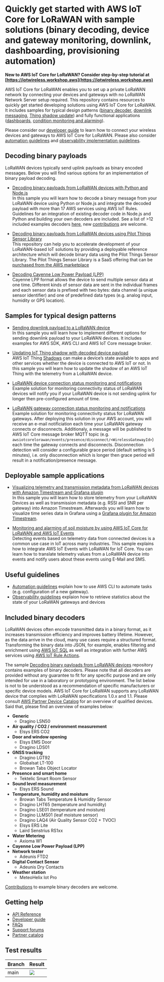 #  Quickly get started with AWS IoT Core for LoRaWAN with sample solutions (binary decoding, device and gateway monitoring, downlink, dashboarding, provisioning automation)

__New to AWS IoT Core for LoRaWAN? Consider step-by-step tutorial at [https://iotwireless.workshop.aws](https://iotwireless.workshop.aws)__

AWS IoT Core for LoRaWAN enables you to set up a private LoRaWAN network by connecting your devices and gateways with no LoRaWAN Network Server setup required. This repository contains resources to quickly get started developing solutions using AWS IoT Core for LoRaWAN. It includes samples for typical design patterns ([binary decoder](transform_binary_payload), [downlink messaging](send_downlink_payload), [Thing shadow update](iotthingshadow)) and fully functional applications ([dashboards](timestream), [condition monitoring and alarming](soilmoisture_alarming)).

Please consider our [developer guide](https://docs.aws.amazon.com/iot/latest/developerguide/connect-iot-lorawan.html) to learn how to connect your wireless devices and gateways to AWS IoT Core for LoRaWAN.  Please also consider [automation guidelines](automation) and [observability implementation guidelines](observability).

## Decoding binary payloads
LoRaWAN devices typically send uplink payloads as binary encoded messages. Below you will find various options for an implementation of binary payload decoding.

- [Decoding binary payloads from LoRaWAN devices with Python and Node.js](transform_binary_payload)  
    In this sample you will learn how to decode a binary message from your LoRaWAN device using Python or Node.js and integrate the decoded payload with more than 17 AWS services using AWS IoT Rules. Guidelines for an integration of existing decoder code in Node.js and Python and building your own decoders are included.  See a list of >12 included examples decoders [here](#included-binary-decoders), new [contributions](CONTRIBUTING.md) are welcome.  

- [Decoding binary payloads from LoRaWAN devices using Pilot Things Sensor Library](transform_binary_payload_pilot_things)  
    This repository can help you to accelerate development of your LoRaWAN-based IoT solutions by providing a deployable reference architecture which will decode binary data using the Pilot Things Sensor Library. The Pilot Things Sensor Library is a SaaS offering that can be [purchased from the AWS marketplace](https://aws.amazon.com/marketplace/pp/B08W5BCWT5)


- [Decoding Cayenne Low Power Payload (LPP)](cayenneLPPDecoder)  
    Cayenne LPP format allows the device to send multiple sensor data at one time. Different kinds of sensor data are sent in the individual frames and each sensor data is prefixed with two bytes: data channel (a unique sensor identifier) and one of predefined data types (e.g. analog input, humidity or GPS location).

## Samples for typical design patterns

- [Sending downlink payload to a LoRaWAN device](send_downlink_payload)  
    In this sample you will learn how to implement different options for sending downlink payload to your LoRaWAN devices. It includes examples for AWS SDK, AWS CLI and AWS IoT Core message broker.

- [Updating IoT Thing shadow with decoded device payload](iotthingshadow)  
    AWS IoT Thing [Shadows](https://docs.aws.amazon.com/iot/latest/developerguide/iot-device-shadows.html) can make a device’s state available to apps and other services whether the device is connected to AWS IoT or not. In this sample you will learn how to update the shadow of an AWS IoT Thing with the telemetry from a LoRaWAN device. 

- [LoRaWAN device connection status monitoring and notifications](device_watchdog)  
   Example solution for monitoring connectivity status of LoRaWAN devices will notify you if your LoRaWAN device is not sending uplink for longer then pre-configured amount of time.

- [LoRaWAN gateway connection status monitoring and notifications](gateway_watchdog)    
  Example solution for monitoring connectivity status for LoRaWAN gateways.  After deploying this solution in your AWS account, you will receive an e-mail notificiation each time your LoRaWAN gateway connects or disconnects.  Additionaly, a message will be published to AWS IoT Core message broker MQTT topic (e.g. `awsiotcorelorawan/events/presence/disconnect/<WirelessGatewayId>`) each time the gateway connects and disconnects. Disconnection detection will consider a configurable grace period (default setting is 5 minutes), i.e. only disconnection which is longer then grace period will result in a notification/presence message.


## Deployable sample applications

- [Visualizing telemetry and transmission metadata from LoRaWAN devices with Amazon Timestream and Grafana plugin](timestream)  
    In this sample you will learn how to store telemetry from your LoRaWAN Devices as well as transmission metadata (e.g. RSSI and SNR per gateway) into Amazon Timestream. Afterwards you will learn how to visualize time series data in Grafana using a [Grafana plugin for Amazon Timestream](https://grafana.com/grafana/plugins/grafana-timestream-datasource/installation). 

- [Monitoring and alarming of soil moisture by using AWS IoT Core for LoRaWAN and AWS IoT Events](soilmoisture_alarming)  
    Detecting events based on telemetry data from connected devices is a common use case in IoT across many industries. This sample explains how to integrate AWS IoT Events with LoRaWAN for IoT Core. You can learn how to translate telemetry values from a LoRaWAN device into events and notify users about these events using E-Mail and SMS.


## Useful guidelines
- [Automation guidelines](automation) explain how to use AWS CLI to automate tasks (e.g. configuration of a new gateway).
- [Observability guidelines](observability) explaion how to retrieve statistics about the state of your LoRaWAN gateways and devices


## Included binary decoders
LoRaWAN devices often encode transmitted data in a binary format, as it increases transmission efficiency and improves battery lifetime. However, as the data arrive in the cloud, many use cases require a structured format. Transforming the binary data into JSON, for example, enables filtering and enrichment using [AWS IoT SQL](https://docs.aws.amazon.com/iot/latest/developerguide/iot-sql-reference.html) as well as integration with further AWS services using [AWS IoT Rule Actions](https://docs.aws.amazon.com/iot/latest/developerguide/iot-rule-actions.html).

The sample [Decoding binary payloads from LoRaWAN devices](transform_binary_payload) repository contains examples of binary decoders. Please note that all decoders are provided without any guarantee to fit for any specific purpose and are only intended for use in a laboratory or prototyping environment. The list below is not to be understood as a recommendation of specific manufacturers or specific device models. AWS IoT Core for LoRaWAN supports any LoRaWAN device that complies with LoRaWAN specifications 1.0.x and 1.1. Please consult [AWS Partner Device Catalog](https://devices.amazonaws.com) for an overview of qualified devices. Said that, please find an overview of examples below:

- **Generic**
  - Dragino LSN50
- **Air quality / CO2 / environment measurement**
  - Elsys ERS CO2
- **Door and window opening**
  - Elsys EMS Door
  - Dragino LDS01
- **GNSS tracking**
  - Dragino LGT92
  - Globalsat LT-100
  - Browan Tabs Object Locator
- **Presence and smart home**
  - Tektelic Smart Room Sensor
- **Sound level measurement**
  - Elsys ERS Sound
- **Temperature, humidity and moisture**
  - Browan Tabs Temperature & Humidity Sensor
  - Dragino LHT65 (temperature and humidity)
  - Dragino LSE01 (temperature and moisture)
  - Dragino LLMS01 (leaf moisture sensor)
  - Dragino LAQ4 (Air Quality Sensor CO2 + TVOC)
  - Elsys ERS Lite
  - Laird Senstrius RS1xx
- **Water Metering**
  - Axioma W1
- **Cayenne Low Power Payload (LPP)**
- **Network tester**
  - Adeunis FTD2
- **Digital Contact Sensor**
  - Adeunis Dry Contacts
- **Weather station**
  - MeteoHelix Iot Pro

[Contributions](CONTRIBUTING.md) to example binary decoders are welcome.

## Getting help 

- [API Reference](http://docs.aws.amazon.com/console/iot/wireless/intro/apiref)
- [Developer guide](http://docs.aws.amazon.com/console/iot/wireless/intro/devguide)
- [FAQs](https://aws.amazon.com/iot-core/faqs/#AWS_IoT_Core_for_LoRaWAN)
- [Support forums](https://forums.aws.amazon.com/forum.jspa?forumID=210)
- [Partner catalog](https://devices.amazonaws.com/search?page=1&sv=iotclorawan)

## Test results 

| Branch | Result                                                                                                                                                                                                                                                                                                    |
| ------ | --------------------------------------------------------------------------------------------------------------------------------------------------------------------------------------------------------------------------------------------------------------------------------------------------------- |
| main   | ![](https://codebuild.us-west-2.amazonaws.com/badges?uuid=eyJlbmNyeXB0ZWREYXRhIjoiNlVuVG9hVVEyUytLOC9icWVVWFY5eXAreFJLSlUvUnd3anBmSmRxVkpkbHFsVG9VVFJKRlZvQlkyaXRzNW05dUR4aFUxNmhxZE5UZEUwc05HMmJUMUZNPSIsIml2UGFyYW1ldGVyU3BlYyI6InR5L1psR1VlNjhjVkdSWHMiLCJtYXRlcmlhbFNldFNlcmlhbCI6MX0%3D&branch=main) |
